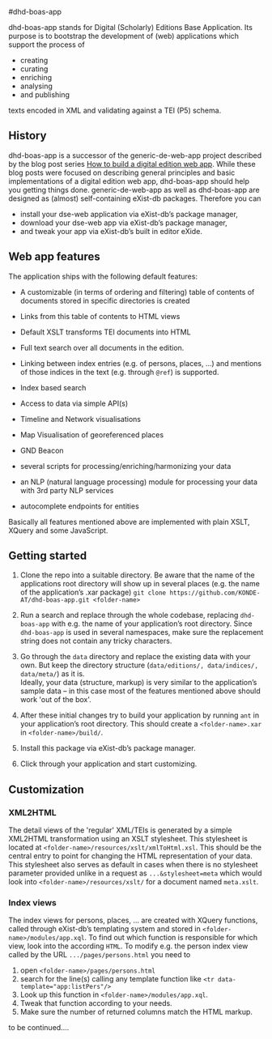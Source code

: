 #dhd-boas-app

dhd-boas-app stands for Digital (Scholarly) Editions Base Application. Its purpose is to bootstrap the development of (web) applications which support the process of

* creating
* curating
* enriching
* analysing
* and publishing

texts encoded in XML and validating against a TEI (P5) schema.

## History

dhd-boas-app is a successor of the generic-de-web-app project described by the blog post series [How to build a digital edition web app](https://howto.acdh.oeaw.ac.at/blog/books/how-to-build-a-digital-edition-web-app/). While these blog posts were focused on describing general principles and basic implementations of a digital edition web app, dhd-boas-app should help you getting things done.
generic-de-web-app as well as dhd-boas-app are designed as (almost) self-containing eXist-db packages. Therefore you can

* install your dse-web application via eXist-db’s package manager,
* download your dse-web app via eXist-db’s package manager,
* and tweak your app via eXist-db’s built in editor eXide.

## Web app features

The application ships with the following default features:

* A customizable (in terms of ordering and filtering) table of contents of documents stored in specific directories is created

* Links from this table of contents to HTML views

* Default XSLT transforms TEI documents into HTML

* Full text search over all documents in the edition.

* Linking between index entries (e.g. of persons, places, …) and mentions of those indices in the text (e.g. through `@ref`) is supported.

* Index based search

* Access to data via simple API(s)

* Timeline and Network visualisations

* Map Visualisation of georeferenced places

* GND Beacon

* several scripts for processing/enriching/harmonizing your data

* an NLP (natural language processing) module for processing your data with 3rd party NLP services

* autocomplete endpoints for entities

Basically all features mentioned above are implemented with plain XSLT, XQuery and some JavaScript.

## Getting started

1. Clone the repo into a suitable directory. Be aware that the name of the applications root directory will show up in several places (e.g. the name of the application’s .xar package)
`git clone https://github.com/KONDE-AT/dhd-boas-app.git <folder-name>`

2. Run a search and replace through the whole codebase, replacing `dhd-boas-app` with e.g. the name of your application’s root directory. Since `dhd-boas-app` is used in several namespaces, make sure the replacement string does not contain any tricky characters.

3. Go through the `data` directory and replace the existing data with your own. But keep the directory structure (`data/editions/, data/indices/, data/meta/`) as it is.  
Ideally, your data (structure, markup) is very similar to the application’s sample data – in this case most of the features mentioned above should work 'out of the box'.

4. After these initial changes try to build your application by running `ant` in your application’s root directory. This should create a `<folder-name>.xar` in `<folder-name>/build/`.

5. Install this package via eXist-db’s package manager.

6. Click through your application and start customizing.

##  Customization

### XML2HTML

The detail views of the 'regular' XML/TEIs is generated by a simple XML2HTML transformation using an XSLT stylesheet. This stylesheet is located at `<folder-name>/resources/xslt/xmlToHtml.xsl`. This should be the central entry to point for changing the HTML representation of your data. This stylesheet also serves as default in cases when there is no stylesheet parameter provided unlike in a request as `...&stylesheet=meta` which would look into `<folder-name>/resources/xslt/` for a document named `meta.xslt`.

### Index views

The index views for persons, places, … are created with XQuery functions, called through eXist-db’s templating system and stored in `<folder-name>/modules/app.xql`. To find out which function is responsible for which view, look into the according `HTML`. To modify e.g. the person index view called by the URL `.../pages/persons.html` you need to
1. open `<folder-name>/pages/persons.html`
2. search for the line(s) calling any template function like `<tr data-template="app:listPers"/>`
3. Look up this function in `<folder-name>/modules/app.xql`.
4. Tweak that function according to your needs.
5. Make sure the number of returned columns match the HTML markup.

to be continued....
